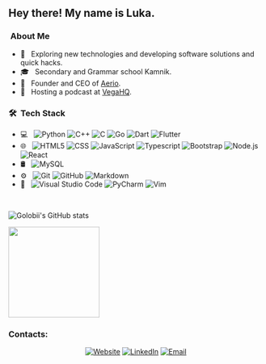 <h2> Hey there! My name is Luka.</h2>

<h3>&nbsp;About Me </h3>

- 🤔 &nbsp; Exploring new technologies and developing software solutions and quick hacks.
- 🎓 &nbsp; Secondary and Grammar school Kamnik.
- 💼 &nbsp; Founder and CEO of [Aerio](https://aerio.golobii.com).
- 🎤 &nbsp; Hosting a podcast at [VegaHQ](https://www.twitch.tv/vegahqslo).

<h3> 🛠 &nbsp;Tech Stack</h3>

- 💻 &nbsp;
  ![Python](https://img.shields.io/badge/-Python-333333?style=flat&logo=python)
  ![C++](https://img.shields.io/badge/-C++-333333?style=flat&logo=C%2B%2B&logoColor=00599C)
  ![C](https://img.shields.io/badge/-C-333333?style=flat&logo=C&logoColor=00599C)
  ![Go](https://img.shields.io/badge/-Go-333333?style=flat&logo=go&logoColor=00599C)
  ![Dart](https://img.shields.io/badge/-Dart-333333?style=flat&logo=dart&logoColor=00599C)
  ![Flutter](https://img.shields.io/badge/-Flutter-333333?style=flat&logo=flutter&logoColor=00599C)
- 🌐 &nbsp;
  ![HTML5](https://img.shields.io/badge/-HTML5-333333?style=flat&logo=HTML5)
  ![CSS](https://img.shields.io/badge/-CSS-333333?style=flat&logo=CSS3&logoColor=1572B6)
  ![JavaScript](https://img.shields.io/badge/-JavaScript-333333?style=flat&logo=javascript)
  ![Typescript](https://img.shields.io/badge/-Typescript-333333?style=flat&logo=typescript)
  ![Bootstrap](https://img.shields.io/badge/-Bootstrap-333333?style=flat&logo=bootstrap&logoColor=563D7C)
  ![Node.js](https://img.shields.io/badge/-Node.js-333333?style=flat&logo=node.js)
  ![React](https://img.shields.io/badge/-React-333333?style=flat&logo=react)
- 🛢 &nbsp;
  ![MySQL](https://img.shields.io/badge/-MySQL-333333?style=flat&logo=mysql)
- ⚙️ &nbsp;
  ![Git](https://img.shields.io/badge/-Git-333333?style=flat&logo=git)
  ![GitHub](https://img.shields.io/badge/-GitHub-333333?style=flat&logo=github)
  ![Markdown](https://img.shields.io/badge/-Markdown-333333?style=flat&logo=markdown)
- 🔧 &nbsp;
  ![Visual Studio Code](https://img.shields.io/badge/-Visual%20Studio%20Code-333333?style=flat&logo=visual-studio-code&logoColor=007ACC)
  ![PyCharm](https://img.shields.io/badge/-PyCharm-333333?style=flat&logo=pycharm&logoColor=007ACC)
  ![Vim](https://img.shields.io/badge/-Vim-333333?style=flat&logo=vim&logoColor=¸9FE2BF)

<br/>

![Golobii's GitHub stats](https://github-readme-stats.vercel.app/api?username=golobii&show_icons=true&theme=gruvbox)

<img height="180em" src="https://github-readme-stats.vercel.app/api/top-langs/?username=golobii&theme=gruvbox&layout=compact" />

<br/>

<h3>Contacts: </h3>

<p align="center">
<a href="https://golobii.si"><img alt="Website" src="https://img.shields.io/badge/Website-www.golobii.si-blue?style=flat-square&logo=google-chrome"></a>
<a href="https://www.linkedin.com/in/luka-golob-cerar-29155620b/"><img alt="LinkedIn" src="https://img.shields.io/badge/LinkedIn-Luka Golob Cerar-blue?style=flat-square&logo=linkedin"></a>
<a href="mailto:gcluka@gmail.com"><img alt="Email" src="https://img.shields.io/badge/Email-gcluka@gmail.com-blue?style=flat-square&logo=gmail"></a>

</p>
